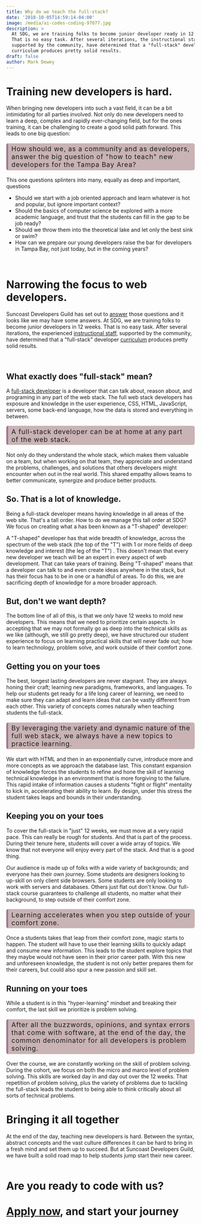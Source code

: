 ```yaml
---
title: Why do we teach the full-stack?
date: '2018-10-05T14:59:14-04:00'
image: /media/ai-codes-coding-97077.jpg
description: >
  At SDG, we are training folks to become junior developer ready in 12 weeks.
  That is no easy task. After several iterations, the instructional staff,
  supported by the community, have determined that a "full-stack" developer
  curriculum produces pretty solid results.
draft: false
author: Mark Dewey
---
```

<style>
.callout{
    border-radius: 5px;
    font-size: 1.25em;
    background-color: #C9B3B5;
    border-left: 5px solid #9D7991;
    padding: 0.25em 0.5em 0.25em 0.5em;
    margin: 1em 0em;
    letter-spacing: 1px;
}
</style>

# Training new developers is hard.

When bringing new developers into such a vast field, it can be a bit intimidating for all parties involved. Not only do new developers need to learn a deep, complex and rapidly ever-changing field, but for the ones training, it can be challenging to create a good solid path forward. This leads to one big question:

<div class="callout">
 How should we, as a community and as developers, answer the big question of "how to teach" new developers for the Tampa Bay Area?
</div>

This one questions splinters into many, equally as deep and important, questions

* Should we start with a job oriented approach and learn whatever is hot and popular, but ignore important context?
* Should the basics of computer science be explored with a more academic language, and trust that the students can fill in the gap to be job ready?
* Should we throw them into the theoretical lake and let only the best sink or swim?
* How can we prepare our young developers raise the bar for developers in Tampa Bay, not just today, but in the coming years?

<br/>

# Narrowing the focus to web developers.

Suncoast Developers Guild has set out to [answer](https://suncoast.io/academy/faq) those questions and it looks like we may have some answers. At SDG, we are training folks to become junior developers in 12 weeks. That is no easy task. After several iterations, the experienced [instructional staff,](https://suncoast.io/team) supported by the community, have determined that a "full-stack" developer [curriculum](https://suncoast.io/academy) produces pretty solid results.

<br/>

## What exactly does "full-stack" mean?

A [full-stack developer](https://www.coredna.com/blogs/unicorns-aka-full-stack-developers) is a developer that can talk about, reason about, and programing in any part of the web stack. The full web stack developers has exposure and knowledge in the user experience, CSS, HTML, JavaScript, servers, some back-end language, how the data is stored and everything in between.

<div class="callout">
A full-stack developer can be at home at any part of the web stack. 
</div>

Not only do they understand the whole stack, which makes them valuable on a team, but when working on that team, they appreciate and understand the problems, challenges, and solutions that others developers might encounter when out in the real world. This shared empathy allows teams to better communicate, synergize and produce better products.

## So. That is a lot of knowledge.

Being a full-stack developer means having knowledge in all areas of the web site. That's a tall order. How to do we manage this tall order at SDG? We focus on creating what a has been known as a "T-shaped" developer:

A "T-shaped" developer has that wide breadth of knowledge, across the spectrum of the web stack (the top of the "T") with 1 or more fields of deep knowledge and interest (the leg of the "T") . This doesn't mean that every new developer we teach will be an expert in every aspect of web development. That can take years of training. Being "T-shaped" means that a developer can talk to and even create ideas anywhere in the stack, but has their focus has to be in one or a handful of areas. To do this, we are sacrificing depth of knowledge for a more broader approach.

## But, don't we want depth?

The bottom line of all of this, is that we _only_ have 12 weeks to mold new developers. This means that we need to prioritize certain aspects. In accepting that we may not formally go as deep into the technical skills as we like (although, we still go pretty deep), we have structured our student experience to focus on learning practical skills that will never fade out; how to learn technology, problem solve, and work outside of their comfort zone.

## Getting you on your toes

The best, longest lasting developers are never stagnant. They are always honing their craft; learning new paradigms, frameworks, and languages. To help our students get ready for a life long career of learning, we need to make sure they can adapt and learn ideas that can be vastly different from each other. This variety of concepts comes naturally when teaching students the full-stack.

<div class="callout">
By leveraging the variety and dynamic nature of the full web stack, we always have a new topics to practice learning.
</div>

We start with HTML and then in an exponentially curve, introduce more and more concepts as we approach the database last. This constant expansion of knowledge forces the students to refine and hone the skill of learning technical knowledge in an environment that is more forgiving to the failure. This rapid intake of information causes a students "fight or flight" mentality to kick in, accelerating their ability to learn. By design, under this stress the student takes leaps and bounds in their understanding.
<br/>

## Keeping you on your toes

To cover the full-stack in "just" 12 weeks, we must move at a very rapid pace. This can really be rough for students. And that is part of the process. During their tenure here, students will cover a wide array of topics. We know that not everyone will enjoy every part of the stack. And that is a good thing.

Our audience is made up of folks with a wide variety of backgrounds; and everyone has their own journey. Some students are designers looking to up-skill on only client side browsers. Some students are only looking to work with servers and databases. Others just flat out don't know. Our full-stack course guarantees to challenge all students, no matter what their background, to step outside of their comfort zone.

<div class="callout">
Learning accelerates when you step outside of your comfort zone.
</div>

Once a students takes that leap from their comfort zone, magic starts to happen. The student will have to use their learning skills to quickly adapt and consume new information. This leads to the student explore topics that they maybe would not have seen in their prior career path. With this new and unforeseen knowledge, the student is not only better prepares them for their careers, but could also spur a new passion and skill set.

## Running on your toes

While a student is in this "hyper-learning" mindset and breaking their comfort, the last skill we prioritize is problem solving.

<div class="callout">
 After all the buzzwords, opinions, and syntax errors that come with software, at the end of the day, the common denominator for all developers is problem solving.
</div>

Over the course, we are constantly working on the skill of problem solving. During the cohort, we focus on both the micro and marco level of problem solving. This skills are worked day in and day out over the 12 weeks. That repetition of problem solving, plus the variety of problems due to tackling the full-stack leads the student to being able to think critically about all sorts of technical problems.

# Bringing it all together

At the end of the day, teaching new developers is hard. Between the syntax, abstract concepts and the vast culture differences it can be hard to bring in a fresh mind and set them up to succeed. But at Suncoast Developers Guild, we have built a solid road map to help students jump start their new career.
<br/><br/>

# Are you ready to code with us? <br/> <br/> [Apply now](https://suncoast.io/academy/apply), and start your journey
